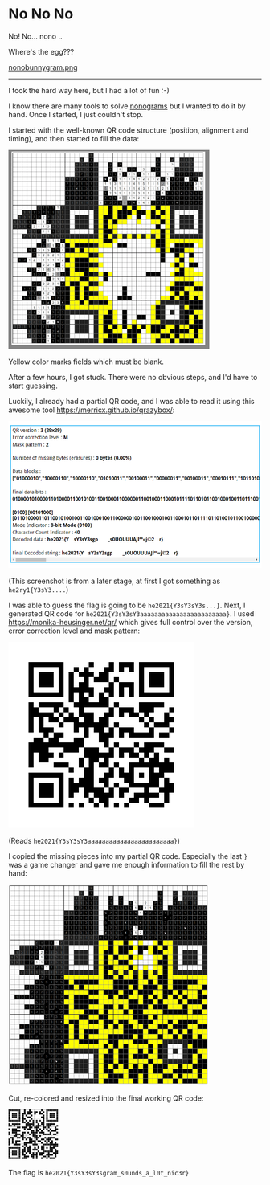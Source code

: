# No No No
No! No... nono ..

Where's the egg???

[nonobunnygram.png](nonobunnygram.png)

---

I took the hard way here, but I had a lot of fun :-)

I know there are many tools to solve [nonograms](https://en.wikipedia.org/wiki/Nonogram) but I wanted to
do it by hand. Once I started, I just couldn't stop.

I started with the well-known QR code structure (position, alignment and timing), and then started
to fill the data:

![](nonobunnygram-progress.png)

Yellow color marks fields which must be blank.

After a few hours, I got stuck. There were no obvious steps, and I'd have to start guessing.

Luckily, I already had a partial QR code, and I was able to read it using this awesome tool
https://merricx.github.io/qrazybox/:

![](qrazybox.png)

(This screenshot is from a later stage, at first I got something as `he2ry1{Y3sY3....`)

I was able to guess the flag is going to be `he2021{Y3sY3sY3s...}`. Next, I generated QR code for
`he2021{Y3sY3sY3aaaaaaaaaaaaaaaaaaaaaaaa}`. I used https://monika-heusinger.net/qr/ which gives
full control over the version, error correction level and mask pattern:

![](generated-qr.png)

(Reads `he2021{Y3sY3sY3aaaaaaaaaaaaaaaaaaaaaaaa}`)

I copied the missing pieces into my partial QR code. Especially the last `}` was a game changer 
and gave me enough information to fill the rest by hand:

![](nonobunnygram-final.png)

Cut, re-colored and resized into the final working QR code:

![](nonobunnygram-done.png)

The flag is `he2021{Y3sY3sY3sgram_s0unds_a_l0t_nic3r}`